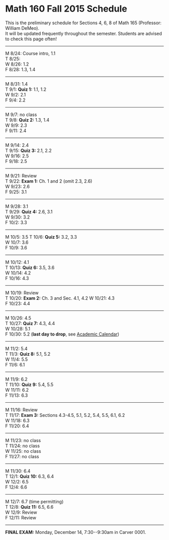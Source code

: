 
# Math 160 Fall 2015 Schedule

This is the preliminary schedule for Sections 4, 6, 8 of Math 165 
(Professor: William DeMeo).  
It will be updated frequently throughout the semester. 
Students are advised to check this page often!

---------------------------------------------------------
M 8/24: Course intro, 1.1  
T 8/25:   
W 8/26: 1.2  
F 8/28: 1.3, 1.4  
<!-- ;  **MLP Review 1: 1.1, 1.2**    -->

---------------------------------------------------------  
M 8/31: 1.4  
T 9/1: **Quiz 1:** 1.1, 1.2  
W 9/2: 2.1  
F 9/4: 2.2  

---------------------------------------------------------  
M 9/7: no class  
T 9/8: **Quiz 2:** 1.3, 1.4  
W 9/9: 2.3  
F 9/11: 2.4  

---------------------------------------------------------  
M 9/14: 2.4  
T 9/15: **Quiz 3:** 2.1, 2.2  
W 9/16: 2.5  
F 9/18: 2.5  

---------------------------------------------------------  
M 9/21: Review  
T 9/22: **Exam 1:** Ch. 1 and 2 (omit 2.3, 2.6)  
W 9/23: 2.6  
F 9/25: 3.1  

---------------------------------------------------------  
M 9/28: 3.1  
T 9/29: **Quiz 4:** 2.6, 3.1  
W 9/30: 3.2  
F 10/2: 3.3  

---------------------------------------------------------  
M 10/5: 3.5
T 10/6: **Quiz 5:** 3.2, 3.3  
W 10/7: 3.6  
F 10/9: 3.6  

---------------------------------------------------------  
M 10/12: 4.1  
T 10/13: **Quiz 6:** 3.5, 3.6  
W 10/14: 4.2  
F 10/16: 4.3

---------------------------------------------------------  
M 10/19: Review  
T 10/20: **Exam 2:** Ch. 3 and Sec. 4.1, 4.2
W 10/21: 4.3  
F 10/23: 4.4  

---------------------------------------------------------  
M 10/26: 4.5  
T 10/27: **Quiz 7:** 4.3, 4.4  
W 10/28: 5.1  
F 10/30: 5.2  (**last day to drop**, see [Academic Calendar](http://registrar.iastate.edu/calendar/cal-fall5))

---------------------------------------------------------  
M 11/2: 5.4  
T 11/3: **Quiz 8:** 5.1, 5.2  
W 11/4: 5.5  
F 11/6: 6.1  

---------------------------------------------------------  
M 11/9: 6.2  
T 11/10: **Quiz 9:** 5.4, 5.5  
W 11/11: 6.2  
F 11/13: 6.3  

---------------------------------------------------------  
M 11/16: Review  
T 11/17: **Exam 3:** Sections 4.3-4.5, 5.1, 5.2, 5.4, 5.5, 6.1, 6.2  
W 11/18: 6.3  
F 11/20: 6.4  

---------------------------------------------------------  
M 11/23: no class   
T 11/24: no class   
W 11/25: no class   
F 11/27: no class   

---------------------------------------------------------  
M 11/30: 6.4  
T 12/1: **Quiz 10:** 6.3, 6.4  
W 12/2: 6.5  
F 12/4: 6.6  

---------------------------------------------------------  
M 12/7: 6.7  (time permitting)   
T 12/8: **Quiz 11:** 6.5, 6.6  
W 12/9: Review  
F 12/11: Review  

---------------------------------------------------------  
**FINAL EXAM:** Monday, December 14, 7:30--9:30am in Carver 0001.

